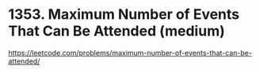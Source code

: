 # 1353. Maximum Number of Events That Can Be Attended (medium)

https://leetcode.com/problems/maximum-number-of-events-that-can-be-attended/

